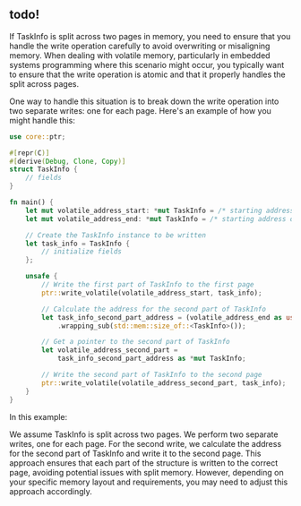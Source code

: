 ## todo!

If TaskInfo is split across two pages in memory, you need to ensure that you handle the write operation carefully to avoid overwriting or misaligning memory. When dealing with volatile memory, particularly in embedded systems programming where this scenario might occur, you typically want to ensure that the write operation is atomic and that it properly handles the split across pages.

One way to handle this situation is to break down the write operation into two separate writes: one for each page. Here's an example of how you might handle this:

```rust
use core::ptr;

#[repr(C)]
#[derive(Debug, Clone, Copy)]
struct TaskInfo {
    // fields
}

fn main() {
    let mut volatile_address_start: *mut TaskInfo = /* starting address of the first page */;
    let mut volatile_address_end: *mut TaskInfo = /* starting address of the second page */;

    // Create the TaskInfo instance to be written
    let task_info = TaskInfo {
        // initialize fields
    };

    unsafe {
        // Write the first part of TaskInfo to the first page
        ptr::write_volatile(volatile_address_start, task_info);

        // Calculate the address for the second part of TaskInfo
        let task_info_second_part_address = (volatile_address_end as usize)
            .wrapping_sub(std::mem::size_of::<TaskInfo>());

        // Get a pointer to the second part of TaskInfo
        let volatile_address_second_part =
            task_info_second_part_address as *mut TaskInfo;

        // Write the second part of TaskInfo to the second page
        ptr::write_volatile(volatile_address_second_part, task_info);
    }
}
```
In this example:

We assume TaskInfo is split across two pages.
We perform two separate writes, one for each page.
For the second write, we calculate the address for the second part of TaskInfo and write it to the second page.
This approach ensures that each part of the structure is written to the correct page, avoiding potential issues with split memory. However, depending on your specific memory layout and requirements, you may need to adjust this approach accordingly.



